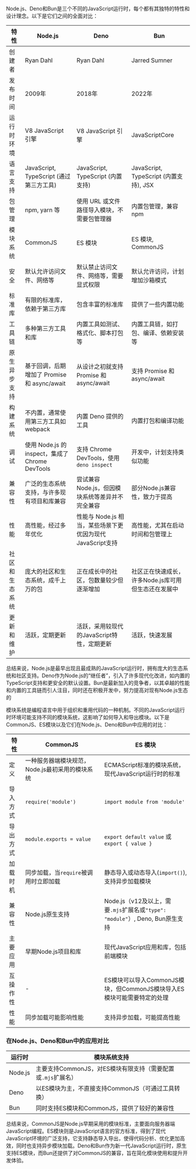 



Node.js、Deno和Bun是三个不同的JavaScript运行时，每个都有其独特的特性和设计理念。以下是它们之间的全面对比：

| 特性           | Node.js                                         | Deno                                                      | Bun                                                 |
| -------------- | ----------------------------------------------- | --------------------------------------------------------- | --------------------------------------------------- |
| 创建者         | Ryan Dahl                                       | Ryan Dahl                                                 | Jarred Sumner                                       |
| 发布时间       | 2009年                                          | 2018年                                                    | 2022年                                              |
| 运行时环境     | V8 JavaScript 引擎                              | V8 JavaScript 引擎                                        | JavaScriptCore                                      |
| 语言支持       | JavaScript, TypeScript (通过第三方工具)         | JavaScript, TypeScript (内置支持)                         | JavaScript, TypeScript (内置支持), JSX              |
| 包管理         | npm, yarn 等                                    | 使用 URL 或文件路径导入模块，不需要包管理器               | 内置包管理，兼容npm                                 |
| 模块系统       | CommonJS                                        | ES 模块                                                   | ES 模块, CommonJS                                   |
| 安全           | 默认允许访问文件、网络等                        | 默认禁止访问文件、网络等，需要显式权限                    | 默认允许访问，计划增加沙箱模式                      |
| 标准库         | 有限的标准库，依赖于第三方库                    | 包含丰富的标准库                                          | 提供了一些内置功能                                  |
| 工具链         | 多种第三方工具和库                              | 内置工具如测试、格式化、脚本打包等                        | 内置工具链，如打包、编译、依赖安装等                |
| 原生异步支持   | 基于回调，后期增加了 Promise 和 async/await     | 从设计之初就支持 Promise 和 async/await                   | 支持 Promise 和 async/await                         |
| 构建系统       | 不内置，通常使用第三方工具如 webpack            | 内置 Deno 提供的工具                                      | 内置打包和编译功能                                  |
| 调试           | 使用 Node.js 的 inspect，集成了 Chrome DevTools | 支持 Chrome DevTools，使用 `deno inspect`                 | 开发中，计划支持类似功能                            |
| 兼容性         | 广泛的生态系统支持，与许多现有项目和库兼容      | 尝试兼容 Node.js，但因模块系统等差异并不完全兼容          | 部分Node.js兼容性，致力于提高                       |
| 性能           | 高性能，经过多年优化                            | 性能与 Node.js 相当，某些场景下更优因为现代JavaScript支持 | 高性能，尤其在启动时间和包管理上                    |
| 社区和生态系统 | 庞大的社区和生态系统，成千上万的包              | 正在成长中的社区，包数量较少但逐渐增加                    | 社区正在快速成长，许多Node.js库可用但生态还在发展中 |
| 更新和维护     | 活跃，定期更新                                  | 活跃，采用较现代的JavaScript特性，定期更新                | 活跃，快速发展                                      |

总结来说，Node.js是最早出现且最成熟的JavaScript运行时，拥有庞大的生态系统和社区支持。Deno作为Node.js的“继任者”，引入了许多现代化改进，如内置的TypeScript支持和更安全的默认设置。Bun是最新加入的竞争者，以其卓越的性能和内置的工具链而引人注目，同时还在积极开发中，努力提高对现有Node.js生态的







模块系统是编程语言中用于组织和重用代码的一种机制。不同的JavaScript运行时环境可能支持不同的模块系统，这影响了如何导入和导出模块。以下是CommonJS、ES模块以及它们在Node.js、Deno和Bun中应用的对比：

| 特性     | CommonJS                                        | ES 模块                                                      |
| -------- | ----------------------------------------------- | ------------------------------------------------------------ |
| 定义     | 一种服务器端模块规范，Node.js最初采用的模块系统 | ECMAScript标准的模块系统，现代JavaScript运行时的标准         |
| 导入方式 | `require('module')`                             | `import module from 'module'`                                |
| 导出方式 | `module.exports = value`                        | `export default value` 或 `export { value }`                 |
| 加载时机 | 同步加载，当`require`被调用时立即加载           | 静态导入或动态导入(`import()`), 支持异步加载模块             |
| 兼容性   | Node.js原生支持                                 | Node.js（v12及以上，需要`.mjs`扩展名或`"type": "module"`）, Deno, Bun原生支持 |
| 主要应用 | 早期Node.js项目和库                             | 现代JavaScript应用和库，包括前端模块                         |
| 互操作性 | -                                               | ES模块可以导入CommonJS模块，但CommonJS模块导入ES模块可能需要特定的处理 |
| 性能     | 同步加载可能影响性能                            | 支持异步加载，可能提高性能                                   |

### 在Node.js、Deno和Bun中的应用对比

| 运行时  | 模块系统支持                                                 |
| ------- | ------------------------------------------------------------ |
| Node.js | 主要支持CommonJS，对ES模块有限支持（需要配置或`.mjs`扩展名） |
| Deno    | 以ES模块为主，不直接支持CommonJS（可通过工具转换）           |
| Bun     | 同时支持ES模块和CommonJS，提供了较好的兼容性                 |

总结来说，CommonJS是Node.js早期采用的模块标准，主要面向服务器端JavaScript编程。ES模块则是JavaScript语言的官方标准，得到了现代JavaScript环境的广泛支持，它支持静态导入导出，使得代码分析、优化更加高效，同时也支持异步模块加载。Deno和Bun作为新一代JavaScript运行时，原生支持ES模块，而Bun还提供了对CommonJS的兼容，旨在简化模块使用和提升开发体验。